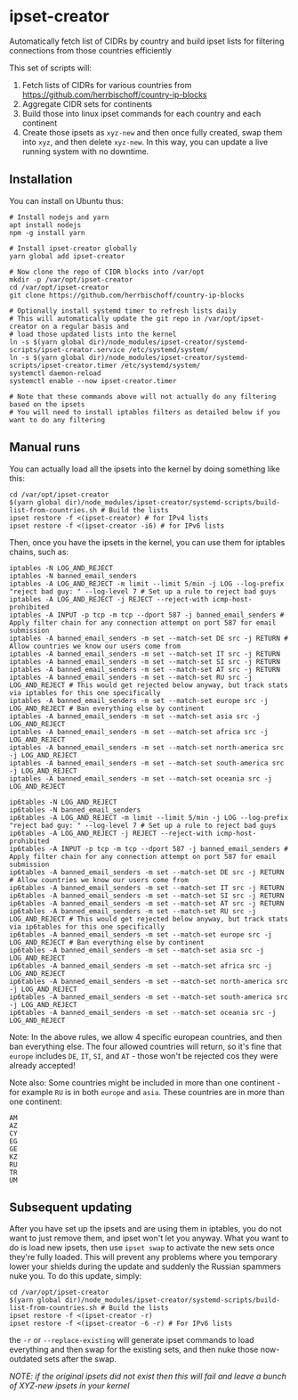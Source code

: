 # ipset-creator
Automatically fetch list of CIDRs by country and build ipset lists for filtering connections from those countries efficiently

This set of scripts will:

1. Fetch lists of CIDRs for various countries from https://github.com/herrbischoff/country-ip-blocks
2. Aggregate CIDR sets for continents
2. Build those into linux ipset commands for each country and each continent
3. Create those ipsets as `xyz-new` and then once fully created, swap them into `xyz`, and then delete `xyz-new`.  In this way, you can update a live running system with no downtime.

## Installation

You can install on Ubuntu thus:

```
# Install nodejs and yarn
apt install nodejs
npm -g install yarn

# Install ipset-creator globally
yarn global add ipset-creator

# Now clone the repo of CIDR blocks into /var/opt
mkdir -p /var/opt/ipset-creator
cd /var/opt/ipset-creator
git clone https://github.com/herrbischoff/country-ip-blocks

# Optionally install systemd timer to refresh lists daily
# This will automatically update the git repo in /var/opt/ipset-creator on a regular basis and
# load those updated lists into the kernel
ln -s $(yarn global dir)/node_modules/ipset-creator/systemd-scripts/ipset-creator.service /etc/systemd/system/
ln -s $(yarn global dir)/node_modules/ipset-creator/systemd-scripts/ipset-creator.timer /etc/systemd/system/
systemctl daemon-reload
systemctl enable --now ipset-creator.timer

# Note that these commands above will not actually do any filtering based on the ipsets
# You will need to install iptables filters as detailed below if you want to do any filtering
```

## Manual runs

You can actually load all the ipsets into the kernel by doing something like this:

```
cd /var/opt/ipset-creator
$(yarn global dir)/node_modules/ipset-creator/systemd-scripts/build-list-from-countries.sh # Build the lists
ipset restore -f <(ipset-creator) # for IPv4 lists
ipset restore -f <(ipset-creator -i6) # for IPv6 lists
```

Then, once you have the ipsets in the kernel, you can use them for iptables chains, such as:

```
iptables -N LOG_AND_REJECT
iptables -N banned_email_senders
iptables -A LOG_AND_REJECT -m limit --limit 5/min -j LOG --log-prefix "reject bad guy: " --log-level 7 # Set up a rule to reject bad guys
iptables -A LOG_AND_REJECT -j REJECT --reject-with icmp-host-prohibited
iptables -A INPUT -p tcp -m tcp --dport 587 -j banned_email_senders # Apply filter chain for any connection attempt on port 587 for email submission
iptables -A banned_email_senders -m set --match-set DE src -j RETURN # Allow countries we know our users come from
iptables -A banned_email_senders -m set --match-set IT src -j RETURN
iptables -A banned_email_senders -m set --match-set SI src -j RETURN
iptables -A banned_email_senders -m set --match-set AT src -j RETURN
iptables -A banned_email_senders -m set --match-set RU src -j LOG_AND_REJECT # This would get rejected below anyway, but track stats via iptables for this one specifically
iptables -A banned_email_senders -m set --match-set europe src -j LOG_AND_REJECT # Ban everything else by continent
iptables -A banned_email_senders -m set --match-set asia src -j LOG_AND_REJECT
iptables -A banned_email_senders -m set --match-set africa src -j LOG_AND_REJECT
iptables -A banned_email_senders -m set --match-set north-america src -j LOG_AND_REJECT
iptables -A banned_email_senders -m set --match-set south-america src -j LOG_AND_REJECT
iptables -A banned_email_senders -m set --match-set oceania src -j LOG_AND_REJECT
```

```
ip6tables -N LOG_AND_REJECT
ip6tables -N banned_email_senders
ip6tables -A LOG_AND_REJECT -m limit --limit 5/min -j LOG --log-prefix "reject bad guy: " --log-level 7 # Set up a rule to reject bad guys
ip6tables -A LOG_AND_REJECT -j REJECT --reject-with icmp-host-prohibited
ip6tables -A INPUT -p tcp -m tcp --dport 587 -j banned_email_senders # Apply filter chain for any connection attempt on port 587 for email submission
ip6tables -A banned_email_senders -m set --match-set DE src -j RETURN # Allow countries we know our users come from
ip6tables -A banned_email_senders -m set --match-set IT src -j RETURN
ip6tables -A banned_email_senders -m set --match-set SI src -j RETURN
ip6tables -A banned_email_senders -m set --match-set AT src -j RETURN
ip6tables -A banned_email_senders -m set --match-set RU src -j LOG_AND_REJECT # This would get rejected below anyway, but track stats via ip6tables for this one specifically
ip6tables -A banned_email_senders -m set --match-set europe src -j LOG_AND_REJECT # Ban everything else by continent
ip6tables -A banned_email_senders -m set --match-set asia src -j LOG_AND_REJECT
ip6tables -A banned_email_senders -m set --match-set africa src -j LOG_AND_REJECT
ip6tables -A banned_email_senders -m set --match-set north-america src -j LOG_AND_REJECT
ip6tables -A banned_email_senders -m set --match-set south-america src -j LOG_AND_REJECT
ip6tables -A banned_email_senders -m set --match-set oceania src -j LOG_AND_REJECT
```

Note: In the above rules, we allow 4 specific european countries, and then ban everything else.  The four allowed countries will return, so it's fine that `europe` includes `DE`, `IT`, `SI`, and `AT` - those won't be rejected cos they were already accepted!

Note also: Some countries might be included in more than one continent - for example `RU` is in both `europe` and `asia`.  These countries are in more than one continent:

```
AM
AZ
CY
EG
GE
KZ
RU
TR
UM
```

## Subsequent updating

After you have set up the ipsets and are using them in iptables, you do not want to just remove them, and ipset won't let you anyway.  What you want to do is load new ipsets, then use `ipset swap` to activate the new sets once they're fully loaded. This will prevent any problems where you temporary lower your shields during the update and suddenly the Russian spammers nuke you. To do this update, simply:

```
cd /var/opt/ipset-creator
$(yarn global dir)/node_modules/ipset-creator/systemd-scripts/build-list-from-countries.sh # Build the lists
ipset restore -f <(ipset-creator -r)
ipset restore -f <(ipset-creator -6 -r) # For IPv6 lists
```

the `-r` or `--replace-existing` will generate ipset commands to load everything and then swap for the existing sets, and then nuke those now-outdated sets after the swap.

*NOTE: if the original ipsets did not exist then this will fail and leave a bunch of XYZ-new ipsets in your kernel*
